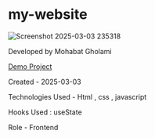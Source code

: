 # my-website
![Screenshot 2025-03-03 235318](https://github.com/user-attachments/assets/cf1c02bd-9533-4d8b-a5f2-d00f23f4561a)

Developed by Mohabat Gholami

[Demo Project](http://mohabat-gholami.github.io/project2/)

Created - 2025-03-03

Technologies Used - Html , css , javascript

Hooks Used : useState

Role - Frontend
 
